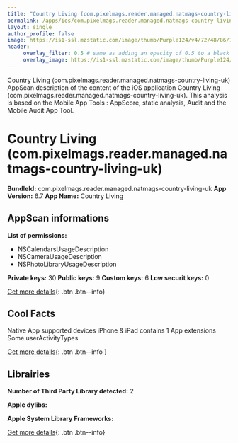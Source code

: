 ```yaml
---
title: "Country Living (com.pixelmags.reader.managed.natmags-country-living-uk)"
permalink: /apps/ios/com.pixelmags.reader.managed.natmags-country-living-uk.html
layout: single
author_profile: false
image: https://is1-ssl.mzstatic.com/image/thumb/Purple124/v4/72/48/86/724886b6-11ee-8dce-1be5-376aca8a99fe/AppIcon-0-0-1x_U007emarketing-0-0-0-7-0-0-sRGB-0-0-0-GLES2_U002c0-512MB-85-220-0-0.png/512x512bb.jpg
header: 
     overlay_filter: 0.5 # same as adding an opacity of 0.5 to a black background
     overlay_image: https://is1-ssl.mzstatic.com/image/thumb/Purple124/v4/72/48/86/724886b6-11ee-8dce-1be5-376aca8a99fe/AppIcon-0-0-1x_U007emarketing-0-0-0-7-0-0-sRGB-0-0-0-GLES2_U002c0-512MB-85-220-0-0.png/512x512bb.jpg
---
```

Country Living (com.pixelmags.reader.managed.natmags-country-living-uk) AppScan description of the content of the iOS application Country Living (com.pixelmags.reader.managed.natmags-country-living-uk). This analysis is based on the Mobile App Tools : AppScore, static analysis, Audit and the Mobile Audit App Tool.

# Country Living (com.pixelmags.reader.managed.natmags-country-living-uk)

**BundleId:** com.pixelmags.reader.managed.natmags-country-living-uk
**App Version:** 6.7
**App Name:** Country Living


## AppScan informations 

**List of permissions:** 
- NSCalendarsUsageDescription
- NSCameraUsageDescription
- NSPhotoLibraryUsageDescription
  
  
**Private keys:** 30
**Public keys:** 9
**Custom keys:** 6
**Low securit keys:** 0
  
[Get more details](/pricing.html){: .btn .btn--info}

## Cool Facts

Native App
supported devices iPhone & iPad
contains 1 App extensions
Some userActivityTypes
  
[Get more details](/pricing.html){: .btn .btn--info }

## Librairies 
**Number of Third Party Library detected:** 2


**Apple dylibs:**


**Apple System Library Frameworks:**


  
[Get more details](/pricing.html){: .btn .btn--info}

